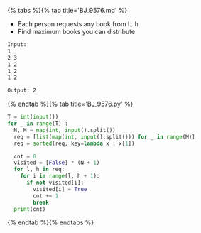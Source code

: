 {% tabs %}{% tab title='BJ_9576.md' %}

* Each person requests any book from l...h
* Find maximum books you can distribute

```txt
Input:
1
2 3
1 2
1 2
1 2

Output: 2
```

{% endtab %}{% tab title='BJ_9576.py' %}

```py
T = int(input())
for _ in range(T) :
  N, M = map(int, input().split())
  req = [list(map(int, input().split())) for _ in range(M)]
  req = sorted(req, key=lambda x : x[1])

  cnt = 0
  visited = [False] * (N + 1)
  for l, h in req:
    for i in range(l, h + 1):
      if not visited[i]:
        visited[i] = True
        cnt += 1
        break
  print(cnt)
```

{% endtab %}{% endtabs %}
